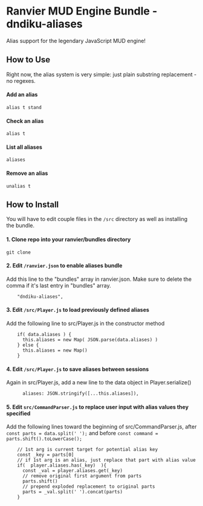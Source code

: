 # Ranvier MUD Engine Bundle - dndiku-aliases
Alias support for the legendary JavaScript MUD engine!


## How to Use
Right now, the alias system is very simple: just plain substring replacement - no regexes.


#### Add an alias
`alias t stand`

#### Check an alias
`alias t`

#### List all aliases
`aliases`

#### Remove an alias
`unalias t`





## How to Install
You will have to edit couple files in the `/src` directory as well as installing the bundle. 

#### 1. Clone repo into your ranvier/bundles directory
```
git clone 
```

#### 2. Edit `/ranvier.json` to enable aliases bundle
Add this line to the "bundles" array in ranvier.json. Make sure to delete the comma if it's last entry in "bundles" array.
```
    "dndiku-aliases",
```

#### 3. Edit `/src/Player.js` to load previously defined aliases 
Add the following line to src/Player.js in the constructor method
```
    if( data.aliases ) {
      this.aliases = new Map( JSON.parse(data.aliases) )
    } else {
      this.aliases = new Map()
    }
```

#### 4. Edit `/src/Player.js` to save aliases between sessions 
Again in src/Player.js, add a new line to the data object in Player.serialize() 
```
      aliases: JSON.stringify([...this.aliases]),
```

#### 5. Edit `src/CommandParser.js` to replace user input with alias values they specified
Add the following lines toward the beginning of src/CommandParser.js, after `const parts = data.split(' ');` and before `const command = parts.shift().toLowerCase();`
```
    // 1st arg is current target for potential alias key
    const _key = parts[0] 
    // if 1st arg is an alias, just replace that part with alias value
    if(  player.aliases.has(_key)  ){
      const _val = player.aliases.get(_key)
      // remove original first argument from parts
      parts.shift()
      // prepend exploded replacement to original parts
      parts = _val.split(' ').concat(parts)
    }
```